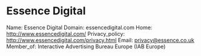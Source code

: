 
# Essence Digital

Name: Essence Digital
Domain: essencedigital.com
Home: http://www.essencedigital.com/
Privacy_policy: http://www.essencedigital.com/privacy.html
Email: privacy@essence.co.uk
Member_of: Interactive Advertising Bureau Europe (IAB Europe)
